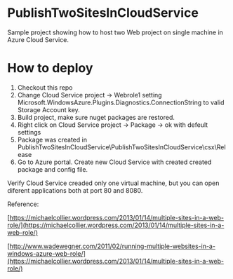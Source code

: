 # PublishTwoSitesInCloudService

Sample project showing how to host two Web project on single machine in Azure Cloud Service. 

# How to deploy

1. Checkout this repo
2. Change Cloud Service project -> Webrole1 setting Microsoft.WindowsAzure.Plugins.Diagnostics.ConnectionString to valid Storage Account key.
3. Build project, make sure nuget packages are restored. 
4. Right click on Cloud Service project -> Package -> ok with defeult settings
5. Package was created in PublishTwoSitesInCloudService\PublishTwoSitesInCloudService\csx\Release
6. Go to Azure portal. Create new Cloud Service with created created package and config file. 

Verify Cloud Service creaded only one virtual machine, but you can open diferent applications both at port 80 and 8080.

Reference:

[https://michaelcollier.wordpress.com/2013/01/14/multiple-sites-in-a-web-role/](https://michaelcollier.wordpress.com/2013/01/14/multiple-sites-in-a-web-role/)

[http://www.wadewegner.com/2011/02/running-multiple-websites-in-a-windows-azure-web-role/](https://michaelcollier.wordpress.com/2013/01/14/multiple-sites-in-a-web-role/)

